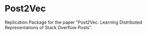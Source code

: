 # Post2Vec
Replication Package for the paper "Post2Vec: Learning Distributed Representations of Stack Overflow Posts".
